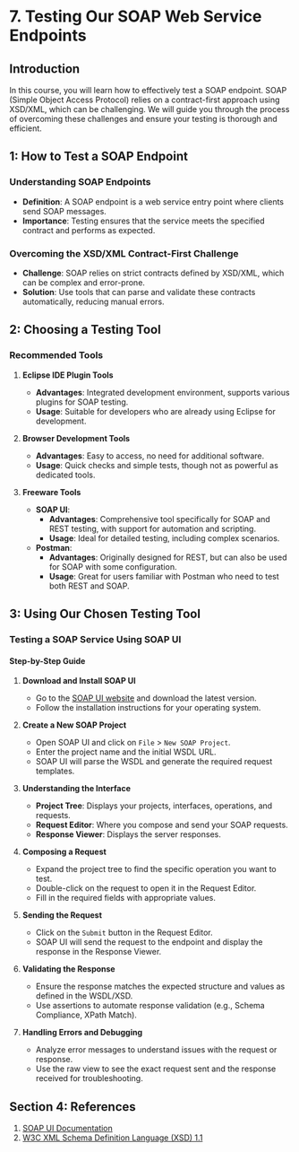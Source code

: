 # 7. Testing Our SOAP Web Service Endpoints

## Introduction

In this course, you will learn how to effectively test a SOAP endpoint. SOAP (Simple Object Access Protocol) relies on a contract-first approach using XSD/XML, which can be challenging. We will guide you through the process of overcoming these challenges and ensure your testing is thorough and efficient.

## 1: How to Test a SOAP Endpoint

### Understanding SOAP Endpoints
- **Definition**: A SOAP endpoint is a web service entry point where clients send SOAP messages.
- **Importance**: Testing ensures that the service meets the specified contract and performs as expected.

### Overcoming the XSD/XML Contract-First Challenge
- **Challenge**: SOAP relies on strict contracts defined by XSD/XML, which can be complex and error-prone.
- **Solution**: Use tools that can parse and validate these contracts automatically, reducing manual errors.

## 2: Choosing a Testing Tool

### Recommended Tools
1. **Eclipse IDE Plugin Tools**
   - **Advantages**: Integrated development environment, supports various plugins for SOAP testing.
   - **Usage**: Suitable for developers who are already using Eclipse for development.
   
2. **Browser Development Tools**
   - **Advantages**: Easy to access, no need for additional software.
   - **Usage**: Quick checks and simple tests, though not as powerful as dedicated tools.

3. **Freeware Tools**
   - **SOAP UI**: 
     - **Advantages**: Comprehensive tool specifically for SOAP and REST testing, with support for automation and scripting.
     - **Usage**: Ideal for detailed testing, including complex scenarios.
   - **Postman**:
     - **Advantages**: Originally designed for REST, but can also be used for SOAP with some configuration.
     - **Usage**: Great for users familiar with Postman who need to test both REST and SOAP.

## 3: Using Our Chosen Testing Tool

### Testing a SOAP Service Using SOAP UI

#### Step-by-Step Guide
1. **Download and Install SOAP UI**
   - Go to the [SOAP UI website](https://www.soapui.org/downloads/latest-release.html) and download the latest version.
   - Follow the installation instructions for your operating system.

2. **Create a New SOAP Project**
   - Open SOAP UI and click on `File` > `New SOAP Project`.
   - Enter the project name and the initial WSDL URL.
   - SOAP UI will parse the WSDL and generate the required request templates.

3. **Understanding the Interface**
   - **Project Tree**: Displays your projects, interfaces, operations, and requests.
   - **Request Editor**: Where you compose and send your SOAP requests.
   - **Response Viewer**: Displays the server responses.

4. **Composing a Request**
   - Expand the project tree to find the specific operation you want to test.
   - Double-click on the request to open it in the Request Editor.
   - Fill in the required fields with appropriate values.

5. **Sending the Request**
   - Click on the `Submit` button in the Request Editor.
   - SOAP UI will send the request to the endpoint and display the response in the Response Viewer.

6. **Validating the Response**
   - Ensure the response matches the expected structure and values as defined in the WSDL/XSD.
   - Use assertions to automate response validation (e.g., Schema Compliance, XPath Match).

7. **Handling Errors and Debugging**
   - Analyze error messages to understand issues with the request or response.
   - Use the raw view to see the exact request sent and the response received for troubleshooting.

## Section 4: References
1. [SOAP UI Documentation](https://www.soapui.org/docs/)
2. [W3C XML Schema Definition Language (XSD) 1.1](https://www.w3.org/TR/xmlschema11-1/)